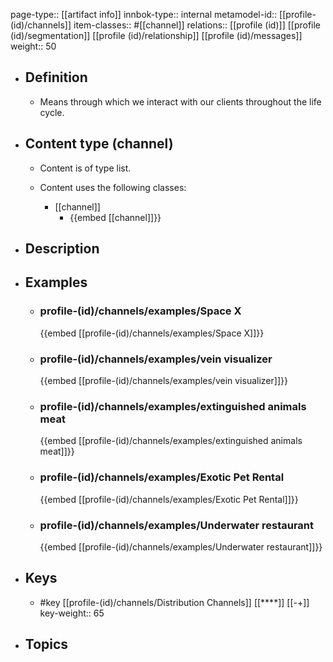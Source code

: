 page-type:: [[artifact info]]
innbok-type:: internal
metamodel-id:: [[profile-(id)/channels]]
item-classes:: #[[channel]]
relations:: [[profile (id)]] [[profile (id)/segmentation]] [[profile (id)/relationship]] [[profile (id)/messages]]
weight:: 50

- ## Definition
  - Means through which we interact with our clients throughout the life cycle.
- ## Content type (channel)
  - Content is of type list.
  
  - Content uses the following classes:
    - [[channel]]
      - {{embed [[channel]]}}
  
- ## Description
- ## Examples
  - ### profile-(id)/channels/examples/Space X
    {{embed [[profile-(id)/channels/examples/Space X]]}}
  - ### profile-(id)/channels/examples/vein visualizer
    {{embed [[profile-(id)/channels/examples/vein visualizer]]}}
  - ### profile-(id)/channels/examples/extinguished animals meat
    {{embed [[profile-(id)/channels/examples/extinguished animals meat]]}}
  - ### profile-(id)/channels/examples/Exotic Pet Rental
    {{embed [[profile-(id)/channels/examples/Exotic Pet Rental]]}}
  - ### profile-(id)/channels/examples/Underwater restaurant
    {{embed [[profile-(id)/channels/examples/Underwater restaurant]]}}
  
- ## Keys
  - #key [[profile-(id)/channels/Distribution Channels]] [[****]] [[-+]]
    key-weight:: 65
- ## Topics
  

